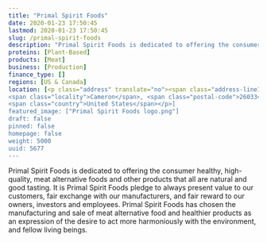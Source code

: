 ```yaml
---
title: "Primal Spirit Foods"
date: 2020-01-23 17:50:45
lastmod: 2020-01-23 17:50:45
slug: /primal-spirit-foods
description: "Primal Spirit Foods is dedicated to offering the consumer healthy, high-quality, meat alternative foods and other products that all are natural and good tasting.It is Primal Spirit Foods pledge to always present value to our customers, fair exchange with our manufacturers, and fair reward to our owners, investors and employees.Primal Spirit Foods has chosen the manufacturing and sale of meat alternative food and healthier products as an expression of the desire to act more harmoniously with the environment, and fellow living beings."
proteins: [Plant-Based]
products: [Meat]
business: [Production]
finance_type: []
regions: [US & Canada]
location: [<p class="address" translate="no"><span class="address-line1">McCreary's Ridge Road</span><br>
<span class="locality">Cameron</span>, <span class="postal-code">26033</span><br>
<span class="country">United States</span></p>]
featured_image: ["Primal Spirit Foods logo.png"]
draft: false
pinned: false
homepage: false
weight: 5000
uuid: 5677
---
```

Primal Spirit Foods is dedicated to offering the consumer healthy, high-quality, meat alternative foods and other products that all are natural and good tasting.
It is Primal Spirit Foods pledge to always present value to our customers, fair exchange with our manufacturers, and fair reward to our owners, investors and employees.
Primal Spirit Foods has chosen the manufacturing and sale of meat alternative food and healthier products as an expression of the desire to act more harmoniously with the environment, and fellow living beings.

